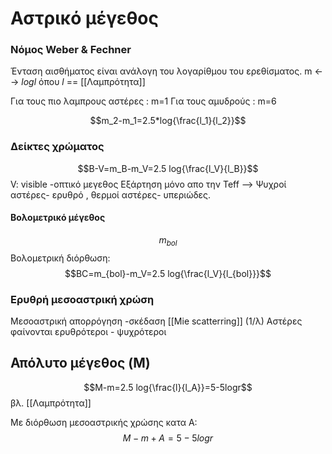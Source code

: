 # Αστρικό μέγεθος
### Νόμος Weber & Fechner
Ένταση αισθήματος είναι ανάλογη του λογαρίθμου του ερεθίσματος.
m <--> $log{l}$
όπου $l$ == [[Λαμπρότητα]]

Για τους πιο λαμπρους αστέρες : m=1
Για τους αμυδρούς : m=6

$$m_2-m_1=2.5*log{\frac{l_1}{l_2}}$$

### Δείκτες χρώματος
$$B-V=m_B-m_V=2.5 log{\frac{l_V}{l_B}}$$
V: visible -οπτικό μεγεθος
Εξάρτηση μόνο απο την Teff --> Ψυχροί αστέρες- ερυθρό , θερμοί αστέρες- υπεριώδες.

#### Βολομετρικό μέγεθος
$$m_{bol}$$
Βολομετρική διόρθωση:
$$BC=m_{bol}-m_V=2.5 log{\frac{l_V}{l_{bol}}}$$

### Ερυθρή μεσοαστρική χρώση
Μεσοαστρική απορρόγηση -σκέδαση [[Mie scatterring]] (1/λ)
Αστέρες φαίνονται ερυθρότεροι - ψυχρότεροι

## Απόλυτο μέγεθος (M)
$$M-m=2.5 log{\frac{l}{l_A}}=5-5logr$$
βλ. [[Λαμπρότητα]]

Με διόρθωση μεσοαστρικής χρώσης κατα Α:
$$M-m+Α=5-5logr$$